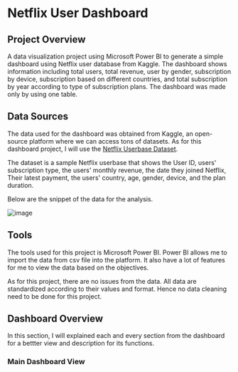 # Netflix User Dashboard


## Project Overview
A data visualization project using Microsoft Power BI to generate a simple dashboard using Netflix user database from Kaggle.
The dashboard shows information including total users, total revenue, user by gender, subscription by device, subscription based on different countries, and total subscription by year according to type of subscription plans. The dashboard was made only by using one table.

## Data Sources
The data used for the dashboard was obtained from Kaggle, an open-source platform where we can access tons of datasets. As for this dashboard project, I will use the [Netflix Userbase Dataset](https://www.kaggle.com/datasets/arnavsmayan/netflix-userbase-dataset).

The dataset is a sample Netflix userbase that shows the User ID, users' subscription type, the users' monthly revenue, the date they joined Netflix, Their latest payment, the users' country, age, gender, device, and the plan duration.

Below are the snippet of the data for the analysis.  

![image](https://github.com/MohdAfiq98/Netflix-User-Dashboard/assets/119799325/1e35bf9a-316c-4f20-8476-aced7a562410)  



## Tools
The tools used for this project is Microsoft Power BI. Power BI allows me to import the data from csv file into the platform. It also have a lot of features for me to view the data based on the objectives. 

As for this project, there are no issues from the data. All data are standardized according to their values and format. Hence no data cleaning need to be done for this project.

## Dashboard Overview
In this section, I will explained each and every section from the dashboard for a bettter view and description for its functions.

### Main Dashboard View

